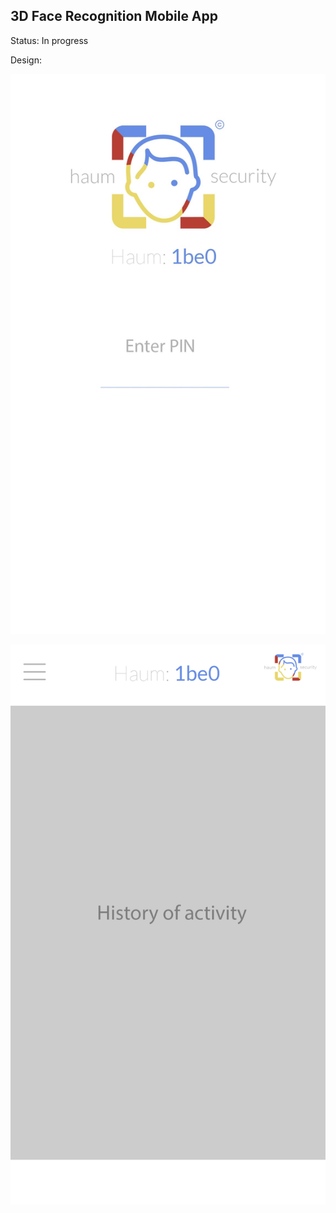 ## 3D Face Recognition Mobile App

Status: In progress

Design:

![Alt Text](https://github.com/MargaretaGalaju/3d-face-recognition-mobile/blob/master/assets/images/design1.jpg)

![Alt Text](https://github.com/MargaretaGalaju/3d-face-recognition-mobile/blob/master/assets/images/design2.jpg)
